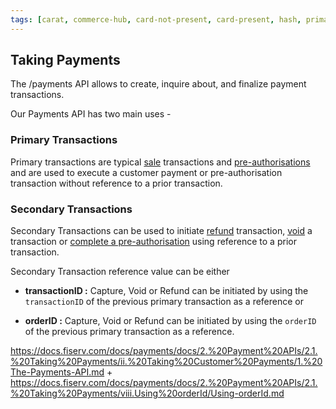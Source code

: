 ```yaml
---
tags: [carat, commerce-hub, card-not-present, card-present, hash, primary-transactions, secondary-transactions]
---
```


## Taking Payments

The /payments API allows to create, inquire about, and finalize payment transactions.

Our Payments API has two main uses - 

### Primary Transactions

Primary transactions are typical [sale](../Transactions/Charges.md) transactions and [pre-authorisations](../Transactions/Charges.md) and are used to execute a customer payment or pre-authorisation transaction without reference to a prior transaction.

### Secondary Transactions

Secondary Transactions can be used to initiate [refund](../Transactions/Refund.md) transaction, [void](../Transactions/Cancel.md) a transaction or [complete a pre-authorisation](../Transactions/Capture.md) using reference to a prior transaction.

Secondary Transaction reference value can be either

- **transactionID :** Capture, Void or Refund can be initiated by using the `transactionID` of the previous primary transaction as a reference or

- **orderID :** Capture, Void or Refund can be initiated by using the `orderID` of the previous primary transaction as a reference.







https://docs.fiserv.com/docs/payments/docs/2.%20Payment%20APIs/2.1.%20Taking%20Payments/ii.%20Taking%20Customer%20Payments/1.%20The-Payments-API.md
+
https://docs.fiserv.com/docs/payments/docs/2.%20Payment%20APIs/2.1.%20Taking%20Payments/viii.Using%20orderId/Using-orderId.md
